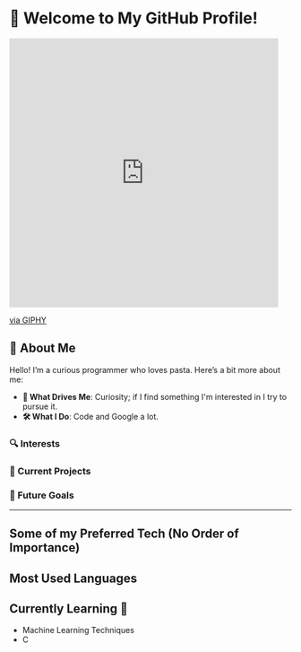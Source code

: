 # 👋 Welcome to My GitHub Profile!

<iframe src="https://giphy.com/embed/3816TNoXZDIdvNXvRA" width="480" height="480" style="" frameBorder="0" class="giphy-embed" allowFullScreen></iframe><p><a href="https://giphy.com/gifs/synergy-vantage-polygon1993-3816TNoXZDIdvNXvRA">via GIPHY</a></p>

## 🚀 About Me

Hello! I’m a curious programmer who loves pasta. Here’s a bit more about me:

- **🌟 What Drives Me**: Curiosity; if I find something I'm interested in I try to pursue it.
- **🛠 What I Do**: Code and Google a lot.

### 🔍 Interests

### 📂 Current Projects

### 🎯 Future Goals

---

## Some of my Preferred Tech (No Order of Importance)

## Most Used Languages

## Currently Learning 📖
- Machine Learning Techniques
- C
